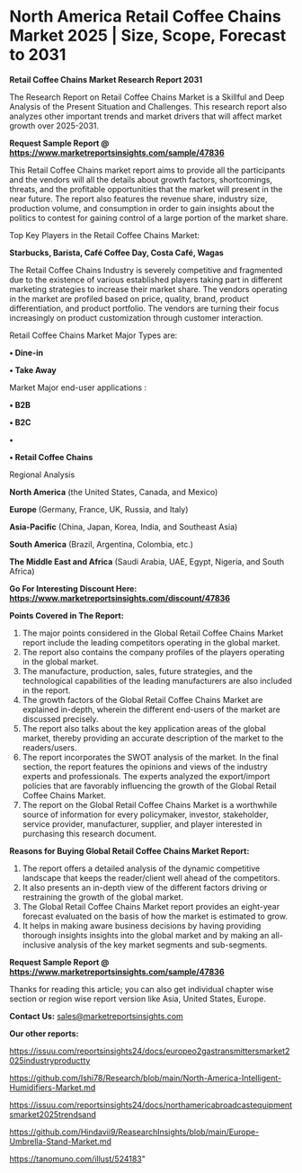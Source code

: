 # North America Retail Coffee Chains Market 2025 | Size, Scope, Forecast to 2031

<strong>Retail Coffee Chains Market Research Report 2031</strong>

The Research Report on Retail Coffee Chains Market is a Skillful and Deep Analysis of the Present Situation and Challenges. This research report also analyzes other important trends and market drivers that will affect market growth over 2025-2031.

<strong>Request Sample Report @ <a href=https://www.marketreportsinsights.com/sample/47836>https://www.marketreportsinsights.com/sample/47836</a></strong>

This Retail Coffee Chains market report aims to provide all the participants and the vendors will all the details about growth factors, shortcomings, threats, and the profitable opportunities that the market will present in the near future. The report also features the revenue share, industry size, production volume, and consumption in order to gain insights about the politics to contest for gaining control of a large portion of the market share.

Top Key Players in the Retail Coffee Chains Market:

<strong>Starbucks, Barista, Café Coffee Day, Costa Café, Wagas</strong>

The Retail Coffee Chains Industry is severely competitive and fragmented due to the existence of various established players taking part in different marketing strategies to increase their market share. The vendors operating in the market are profiled based on price, quality, brand, product differentiation, and product portfolio. The vendors are turning their focus increasingly on product customization through customer interaction.

Retail Coffee Chains Market Major Types are:

<strong>•  Dine-in

•  Take Away</strong>

Market Major end-user applications :

<strong>•  B2B

•  B2C

•  

•  Retail Coffee Chains</strong>

Regional Analysis

</u><strong><b>North America</b></strong> (the United States, Canada, and Mexico)

<strong><b>Europe </b></strong>(Germany, France, UK, Russia, and Italy)

<strong><b>Asia-Pacific</b></strong> (China, Japan, Korea, India, and Southeast Asia)

<strong><b>South America</b></strong> (Brazil, Argentina, Colombia, etc.)

<strong><b>The Middle East and Africa</b></strong> (Saudi Arabia, UAE, Egypt, Nigeria, and South Africa)

<strong>Go For Interesting Discount Here: <a href=https://www.marketreportsinsights.com/discount/47836>https://www.marketreportsinsights.com/discount/47836</a></strong>

<strong>Points Covered in The Report:</strong>
<ol>
  <li>The major points considered in the Global Retail Coffee Chains Market report include the leading competitors operating in the global market.</li>
  <li>The report also contains the company profiles of the players operating in the global market.</li>
  <li>The manufacture, production, sales, future strategies, and the technological capabilities of the leading manufacturers are also included in the report.</li>
  <li>The growth factors of the Global Retail Coffee Chains Market are explained in-depth, wherein the different end-users of the market are discussed precisely.</li>
  <li>The report also talks about the key application areas of the global market, thereby providing an accurate description of the market to the readers/users.</li>
  <li>The report incorporates the SWOT analysis of the market. In the final section, the report features the opinions and views of the industry experts and professionals. The experts analyzed the export/import policies that are favorably influencing the growth of the Global Retail Coffee Chains Market.</li>
  <li>The report on the Global Retail Coffee Chains Market is a worthwhile source of information for every policymaker, investor, stakeholder, service provider, manufacturer, supplier, and player interested in purchasing this research document.</li>
</ol>
<strong>Reasons for Buying Global Retail Coffee Chains Market Report:</strong>

<ol>
  <li>The report offers a detailed analysis of the dynamic competitive landscape that keeps the reader/client well ahead of the competitors.</li>
  <li>It also presents an in-depth view of the different factors driving or restraining the growth of the global market.</li>
  <li>The Global Retail Coffee Chains Market report provides an eight-year forecast evaluated on the basis of how the market is estimated to grow.</li>
  <li>It helps in making aware business decisions by having providing thorough insights insights into the global market and by making an all-inclusive analysis of the key market segments and sub-segments.</li>
</ol>
<strong>Request Sample Report @ <a href=https://www.marketreportsinsights.com/sample/47836>https://www.marketreportsinsights.com/sample/47836</a></strong>


Thanks for reading this article; you can also get individual chapter wise section or region wise report version like Asia, United States, Europe.

<strong>Contact Us:</strong>
sales@marketreportsinsights.com

<strong>Our other reports:</strong>

<a href=https://issuu.com/reportsinsights24/docs/europeo2gastransmittersmarket2025industryproductty>https://issuu.com/reportsinsights24/docs/europeo2gastransmittersmarket2025industryproductty</a>

<a href=https://github.com/Ishi78/Research/blob/main/North-America-Intelligent-Humidifiers-Market.md>https://github.com/Ishi78/Research/blob/main/North-America-Intelligent-Humidifiers-Market.md</a>

<a href=https://issuu.com/reportsinsights24/docs/northamericabroadcastequipmentsmarket2025trendsand>https://issuu.com/reportsinsights24/docs/northamericabroadcastequipmentsmarket2025trendsand</a>

<a href=https://github.com/Hindavii9/ReasearchInsights/blob/main/Europe-Umbrella-Stand-Market.md>https://github.com/Hindavii9/ReasearchInsights/blob/main/Europe-Umbrella-Stand-Market.md</a>

<a href=https://tanomuno.com/illust/524183>https://tanomuno.com/illust/524183</a>"
